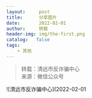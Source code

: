 ```yaml
---
layout:     post
title:      分享图片
date:       2022-02-01
author:     转载
header-img: img/the-first.png
catalog:   false
tags:
    - 其他
---
```


<blockquote><p>转载：清远市反诈骗中心<br>
来源：微信公众号</p></blockquote>

![清远市反诈骗中心](2022-02-01
